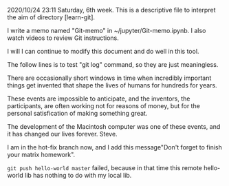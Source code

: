 2020/10/24 23:11 Saturday, 6th week.
This is a descriptive file to interpret the aim of directory [learn-git].

I write a memo named "Git-memo" in ~/jupyter/Git-memo.ipynb. I also watch videos to review Git instructions.

I will I can continue to modify this document and do well in this tool.

The follow lines is to test "git log" command, so they are just meaningless.

There are occasionally short windows in time when incredibly important things get invented that shape the lives of humans for hundreds for years.

These events are impossible to anticipate, and the inventors, the participants, are often working not for reasons of money, but for the personal satisfication of making something great.

The development of the Macintosh computer was one of these events, and it has changed our lives forever. Steve.

I am in the hot-fix branch now, and I add this message"Don't forget to finish your matrix homework".

```git push hello-world master``` failed, because in that time this remote hello-world lib has nothing to do with my local lib.


